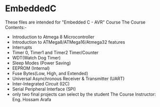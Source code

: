 # EmbeddedC
These files are intended for "Embedded C - AVR" Course
The Course Contents:-
- Introduction to Atmega 8 Microcontroller
- Introduction to ATMega8/ATMega16/Atmega32 features
- Interrupts
- Timer 0, Timer1 and Timer2 Timer/Counter
- WDT(Watch Dog Timer)
- Sleep Modes (Power Saving)
- EEPROM (Internal)
- Fuse Bytes(Low, High, and Extended)
- Universal Asynchronous Receiver & Transmitter (UART)
- Inter-Integrated Circuit (I2C)
- Serial Peripheral Interface (SPI)
- only two final projects can select by the student
The Course Instructor: Eng. Hossam Arafa
